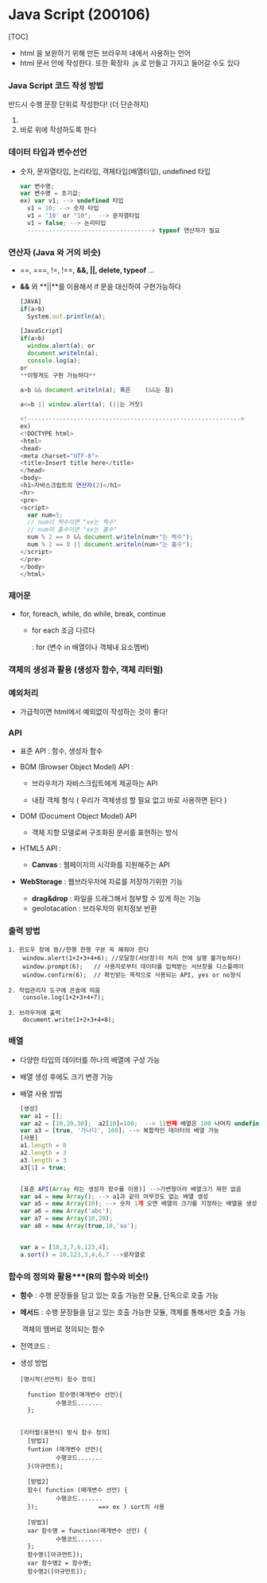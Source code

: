 # Java Script (200106)

[TOC]

- html 을 보완하기 위해 만든 브라우저 내에서 사용하는 언어
- html 문서 안에 작성한다. 또한 확장자 .js 로 만들고 가지고 들어갈 수도 있다



### Java Script  코드 작성 방법

반드시 수행 문장 단위로 작성한다! (더 단순하지)

1. <script> 안에 작성하면 된다 </script>

2. </body> 바로 위에 작성하도록 한다



### 데이터 타입과 변수선언

- 숫자, 문자열타입, 논리타입, 객체타입(배열타입), undefined 타입

  ```javascript
  var 변수명;
  var 변수명 = 초기값;
  ex) var v1; --> undefined 타입
  	v1 = 10; --> 숫자 타입
  	v1 = '10' or "10";  --> 문자열타입
  	v1 = false; --> 논리타입
  	-----------------------------------> typeof 연산자가 필요
  ```



### 연산자 (Java 와 거의 비슷)

- ==,  ===,  !=,  !==,  **&&,  ||,  delete,  typeof** ... 

- **&&** 와 **||**를 이용해서 if 문을 대신하여 구현가능하다

  ```javascript
  [JAVA]
  if(a>b)
  	System.out.println(a);
  	
  [JavaScript]	
  if(a>b)
  	window.alert(a); or
  	document.writeln(a);
  	console.log(a);
  or
  **이렇게도 구현 가능하다**
      
  a>b && document.writeln(a); 혹은	(&&는 참)
  
  a<=b || window.alert(a); (||는 거짓)
  
  <!------------------------------------------------------------>
  ex)
  <!DOCTYPE html>
  <html>
  <head>
  <meta charset="UTF-8">
  <title>Insert title here</title>
  </head>
  <body>
  <h1>자바스크립트의 연산자(2)</h1>
  <hr>
  <pre>
  <script>
  	var num=5;
  	// num이 짝수이면 "xx는 짝수"
  	// num이 홀수이면 "xx는 홀수"
  	num % 2 == 0 && document.writeln(num+"는 짝수");
  	num % 2 == 0 || document.writeln(num+"는 홀수");
  </script>
  </pre>
  </body>
  </html>
  ```

  

### 제어문

- for, foreach, while, do while, break, continue 

  - for each 조금 다르다

    : for (변수 in 배열이나 객체내 요소멤버)



### 객체의 생성과 활용 (생성자 함수, 객체 리터럴)



### 예외처리

- 가급적이면 html에서 예외없이 작성하는 것이 좋다!



### API

- 표준 API : 함수, 생성자 함수

- BOM (Browser Object Model) API : 

  - 브라우저가 자바스크립트에게 제공하는 API

  - 내장 객체 형식 ( 우리가 객체생성 할 필요 없고 바로 사용하면 된다 )

- DOM (Document Object Model) API 

  - 객체 지향 모델로써 구조화된 문서를 표현하는 방식

- HTML5 API : 

  - **Canvas** : 웹페이지의 시각화를 지원해주는 API 
- **WebStorage** : 웹브라우저에 자료를 저장하기위한 기능
  - **drag&drop** : 파일을 드래그해서 첨부할 수 있게 하는 기능
  - geolotacation : 브라우저의 위치정보 반환



### 출력 방법

```
1. 윈도우 창에 뜸//한행 한행 구분 꼭 해줘야 한다
	window.alert(1+2+3+4+6); //모달창(서브창)이 처리 전에 실행 불가능하다!
	window.prompt(6);	// 사용자로부터 데이터를 입력받는 서브창을 디스플레이
	window.confirm(6);	// 확인받는 목적으로 사용되는 API, yes or no형식

2. 작업관리자 도구에 콘솔에 띄움
	console.log(1+2+3+4+7);	
	
3. 브라우저에 출력	
	document.write(1+2+3+4+8);
```



### 배열

- 다양한 타입의 데이터를 하나의 배열에 구성 가능

- 배열 생성 후에도 크기 변경 가능

- 배열 사용 방법

  ```javascript
  [생성]
  var a1 = [];
  var a2 = [10,20,30];  a2[10]=100;  --> 11번째 배열은 100 나머지 undefined
  var a3 = [true, '가나다', 100]; --> 복합적인 데이터의 배열 가능
  [사용]
  a1.length = 0
  a2.length = 3
  a3.length = 3
  a3[1] = true;
  
  
  [표준 API(Array 라는 생성자 함수를 이용)] -->가변형이라 배열크기 제한 없음
  var a4 = new Array(); --> a1과 같이 아무것도 없는 배열 생성
  var a5 = new Array(10); --> 숫자 1개 오면 배열의 크기를 지정하는 배열을 생성
  var a6 = new Array('abc');
  var a7 = new Array(10,20);
  var a8 = new Array(true,10,'aa');
  
  
  var a = [10,3,7,6,123,4];
  a.sort() = 10,123,3,4,6,7 -->문자열로 
  ```

  

### 함수의 정의와 활용***(R의 함수와 비슷!)

- **함수** : 수행 문장들을 담고 있는 호출 가능한 모듈, 단독으로 호출 가능

- **메서드** : 수행 문장들을 담고 있는 호출 가능한 모듈, 객체를 통해서만 호출 가능

  ​			객체의 멤버로 정의되는 함수

- 전역코드 :  <script>수행문장들........</script>

- 생성 방법

  ```
  [명시적(선언적) 함수 정의]
  
  	function 함수명(매개변수 선언){
  			수행코드.......
  	};
  
  
  [리터럴(표현식) 방식 함수 정의]
  	[방법1]
  	funtion (매개변수 선언){
  			수행코드.......
  	}(아규먼트);
  	
  	[방법2]
  	함수( function (매개변수 선언) {
  			수행코드.......
  	});					==> ex ) sort의 사용
  	
  	[방법3]
  	var 함수명 = function(매개변수 선언) {
  			수행코드.......
  	};
  	함수명([아규먼트]);
  	var 함수명2 = 함수명;
  	함수명2([아규먼트]);
  ```

  

  